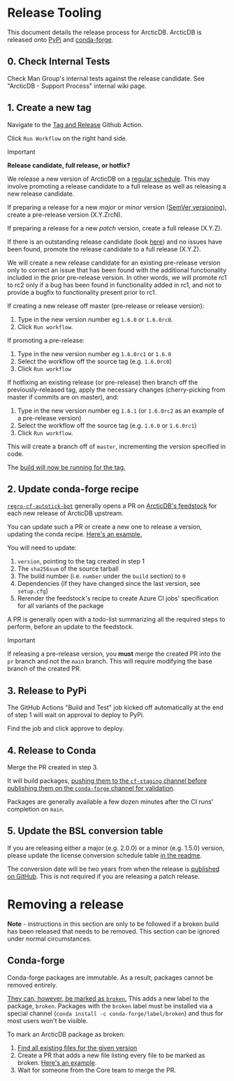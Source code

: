 # Release Tooling

This document details the release process for ArcticDB. 
ArcticDB is released onto [PyPi](https://pypi.org/project/arcticdb/) and [conda-forge](https://anaconda.org/conda-forge/arcticdb).

## 0. Check Internal Tests

Check Man Group's internal tests against the release candidate. See "ArcticDB - Support Process" internal wiki page.

## 1. Create a new tag

Navigate to the [Tag and Release](https://github.com/man-group/ArcticDB/actions/workflows/tag.yml) Github Action.

Click `Run Workflow` on the right hand side.

> [!IMPORTANT]  
> **Release candidate, full release, or hotfix?**
>
> We release a new version of ArcticDB on a [regular schedule](https://github.com/man-group/ArcticDB/milestones?direction=asc&sort=due_date&state=open). 
> This may involve promoting a release candidate to a full release as well as releasing a new release candidate.
>
> If preparing a release for a new _major_ or _minor_ version ([SemVer versioning](http://semver.org)), create a pre-release version (X.Y.ZrcN).
>
> If preparing a release for a new _patch_ version, create a full release (X.Y.Z).
>
> If there is an outstanding release candidate (look [here](https://pypi.org/project/arcticdb/#history)) and no issues have been found, promote the release candidate to a full release (X.Y.Z).
>
> We will create a new release candidate for an existing pre-release version only to correct an issue that has been found with the additional functionality included in the prior pre-release version. In other words, we will promote rc1 to rc2 only if a bug has been found in functionality added in rc1, and not to provide a bugfix to functionality present prior to rc1.  

If creating a new release off master (pre-release or release version):
1. Type in the new version number eg `1.6.0` or `1.6.0rc0`.
2. Click `Run workflow`.

If promoting a pre-release:
1. Type in the new version number eg `1.6.0rc1` or `1.6.0`
2. Select the workflow off the source tag (e.g. `1.6.0rc0`)
3. Click `Run workflow`

If hotfixing an existing release (or pre-release) then branch off the previously-released tag, apply the necessary changes (cherry-picking from master if commits are on master), and:
1. Type in the new version number eg `1.6.1` (or `1.6.0rc2` as an example of a pre-release version)
2. Select the workflow off the source tag (e.g. `1.6.0` or `1.6.0rc1`)
2. Click `Run workflow`.

This will create a branch off of `master`, incrementing the version specified in code. 

The [build will now be running for the tag.](https://github.com/man-group/ArcticDB/actions/workflows/build.yml)

## 2. Update conda-forge recipe

[`regro-cf-autotick-bot`](https://github.com/regro-cf-autotick-bot) generally opens a PR
on [ArcticDB's feedstock](https://github.com/conda-forge/arcticdb-feedstock)
for each new release of ArcticDB upstream.

You can update such a PR or create a new one to release a version, updating the
conda recipe. [Here's an example.](https://github.com/conda-forge/arcticdb-feedstock/pull/10)

You will need to update:

1. `version`, pointing to the tag created in step 1
2. The `sha256sum` of the source tarball
3. The build number (i.e. `number` under the `build` section) to `0`
4. Dependencies (if they have changed since the last version, see `setup.cfg`)
5. Rerender the feedstock's recipe to create Azure CI jobs' specification for all variants of the package

A PR is generally open with a todo-list summarizing all the required steps to perform,
before an update to the feedstock.

> [!IMPORTANT]  
> If releasing a pre-release version, you **must** merge the created PR into the `pr` branch and not the `main` branch. 
> This will require modifying the base branch of the created PR.

## 3. Release to PyPi

The GitHub Actions "Build and Test" job kicked off automatically at the end of step 1 will wait on approval to deploy to PyPi.

Find the job and click approve to deploy.

## 4. Release to Conda

Merge the PR created in step 3.

It will build packages, [pushing them to the `cf-staging` channel before publishing them
on the `conda-forge` channel for validation](https://conda-forge.org/docs/maintainer/infrastructure.html#output-validation-and-feedstock-tokens).

Packages are generally available a few dozen minutes after the CI runs' completion
on `main`.

## 5. Update the BSL conversion table

If you are releasing either a major (e.g. 2.0.0) or a minor (e.g. 1.5.0) version, please update the license conversion
schedule table [in the readme](https://github.com/man-group/ArcticDB/blob/master/README.md).

The conversion date will be two years from when the release is [published on GitHub](https://github.com/man-group/ArcticDB/releases/). This is not required if you are releasing a patch release.

# Removing a release

**Note** - instructions in this section are only to be followed if a broken build has been released that needs to be removed. 
This section can be ignored under normal circumstances.

## Conda-forge

Conda-forge packages are immutable. As a result, packages cannot be removed entirely.

[They can, however, be marked as `broken`.](https://conda-forge.org/docs/maintainer/updating_pkgs.html#removing-broken-packages) 
This adds a new label to the package, `broken`. 
Packages with the `broken` label must be installed via a special channel (`conda install -c conda-forge/label/broken`) and thus for most users won't be visible. 

To mark an ArcticDB package as broken:

1. [Find all existing files for the given version](https://anaconda.org/conda-forge/arcticdb/files?version=1.6.0rc0&channel=main)
2. Create a PR that adds a new file listing every file to be marked as broken. [Here's an example](https://github.com/conda-forge/admin-requests/pull/765).
3. Wait for someone from the Core team to merge the PR.
